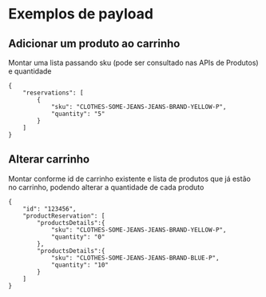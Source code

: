 # Exemplos de payload

## Adicionar um produto ao carrinho

Montar uma lista passando sku (pode ser consultado nas APIs de Produtos) e quantidade

    {
        "reservations": [
            {
                "sku": "CLOTHES-SOME-JEANS-JEANS-BRAND-YELLOW-P",
                "quantity": "5"
            }
        ]
    }

## Alterar carrinho

Montar conforme id de carrinho existente e lista de produtos que já estão no carrinho, podendo alterar a quantidade de cada produto

    {
        "id": "123456",
        "productReservation": [
            "productsDetails":{
                "sku": "CLOTHES-SOME-JEANS-JEANS-BRAND-YELLOW-P",
                "quantity": "0"
            },
            "productsDetails":{
                "sku": "CLOTHES-SOME-JEANS-JEANS-BRAND-BLUE-P",
                "quantity": "10"
            }
        ]
    }